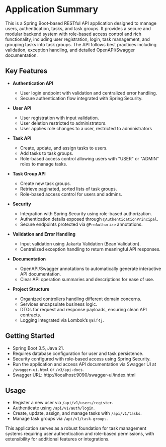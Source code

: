 # Application Summary

This is a Spring Boot-based RESTful API application designed to manage users, 
    authentication, tasks, and task groups. 
    It provides a secure and modular backend system with role-based access control and rich functionality, 
    including user registration, login, task management, and grouping tasks into task groups. 
    The API follows best practices including validation, exception handling, and detailed OpenAPI/Swagger documentation.

## Key Features

- **Authentication API**
    - User login endpoint with validation and centralized error handling.
    - Secure authentication flow integrated with Spring Security.

- **User API**
    - User registration with input validation.
    - User deletion restricted to administrators.
    - User applies role changes to a user, restricted to administrators

- **Task API**
    - Create, update, and assign tasks to users.
    - Add tasks to task groups.
    - Role-based access control allowing users with "USER" or "ADMIN" roles to manage tasks.

- **Task Group API**
    - Create new task groups.
    - Retrieve paginated, sorted lists of task groups.
    - Role-based access control for users and admins.

- **Security**
    - Integration with Spring Security using role-based authorization.
    - Authentication details exposed through `@AuthenticationPrincipal`.
    - Secure endpoints protected via `@PreAuthorize` annotations.

- **Validation and Error Handling**
    - Input validation using Jakarta Validation (Bean Validation).
    - Centralized exception handling to return meaningful API responses.

- **Documentation**
    - OpenAPI/Swagger annotations to automatically generate interactive API documentation.
    - Clear API operation summaries and descriptions for ease of use.

- **Project Structure**
    - Organized controllers handling different domain concerns.
    - Services encapsulate business logic.
    - DTOs for request and response payloads, ensuring clean API contracts.
    - Logging integrated via Lombok’s `@Slf4j`.

## Getting Started

- Spring Boot 3.5, Java 21.
- Requires database configuration for user and task persistence.
- Security configured with role-based access using Spring Security.
- Run the application and access API documentation via Swagger UI at `/swagger-ui.html` or `/v3/api-docs`.
- Swagger URL: http://localhost:9090/swagger-ui/index.html

## Usage

- Register a new user via `/api/v1/users/register`.
- Authenticate using `/api/v1/auth/login`.
- Create, update, assign, and manage tasks with `/api/v1/tasks`.
- Manage task groups via `/api/v1/task-groups`.

This application serves as a robust foundation for task management systems requiring user authentication 
and role-based permissions, with extensibility for additional features or integrations.
